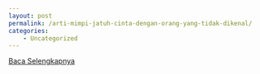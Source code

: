 ```yaml
---
layout: post
permalink: /arti-mimpi-jatuh-cinta-dengan-orang-yang-tidak-dikenal/
categories:
    - Uncategorized
---
```


[Baca Selengkapnya](/03)